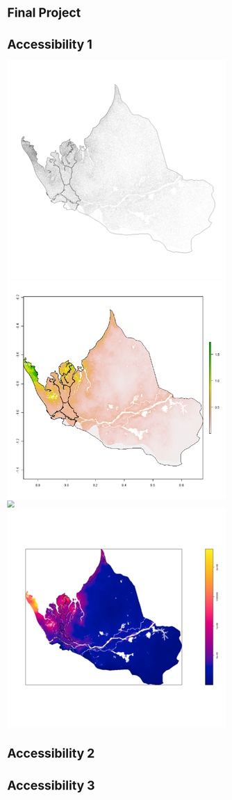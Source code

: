 # Final Project

# Accessibility 1
![](point_file.png)
![](sm_pop20.png)
![](subpols.png)
![](subpolys_filtered.png)
# Accessibility 2

# Accessibility 3

